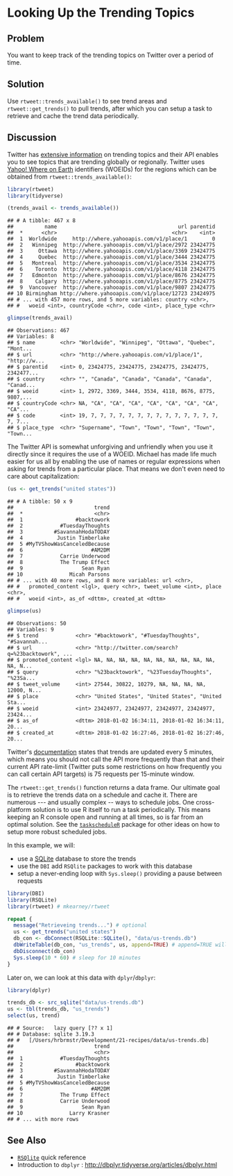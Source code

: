 # Looking Up the Trending Topics

## Problem

You want to keep track of the trending topics on Twitter over a period of time.

## Solution

Use `rtweet::trends_available()` to see trend areas and `rtweet::get_trends()` to pull trends, after which you can setup a task to retrieve and cache the trend data periodically.

## Discussion

Twitter has [extensive information](https://help.twitter.com/en/using-twitter/twitter-trending-faqs) on trending topics and their API enables you to see topics that are trending globally or regionally. Twitter uses [Yahoo! Where on Earth](https://developer.yahoo.com/geo/geoplanet/guide/concepts.html) identifiers (WOEIDs) for the regions which can be obtained from `rtweet::trends_available()`:


```r
library(rtweet)
library(tidyverse)
```


```r
(trends_avail <- trends_available())
```

```
## # A tibble: 467 x 8
##          name                                       url parentid
##  *      <chr>                                     <chr>    <int>
##  1  Worldwide     http://where.yahooapis.com/v1/place/1        0
##  2   Winnipeg  http://where.yahooapis.com/v1/place/2972 23424775
##  3     Ottawa  http://where.yahooapis.com/v1/place/3369 23424775
##  4     Quebec  http://where.yahooapis.com/v1/place/3444 23424775
##  5   Montreal  http://where.yahooapis.com/v1/place/3534 23424775
##  6    Toronto  http://where.yahooapis.com/v1/place/4118 23424775
##  7   Edmonton  http://where.yahooapis.com/v1/place/8676 23424775
##  8    Calgary  http://where.yahooapis.com/v1/place/8775 23424775
##  9  Vancouver  http://where.yahooapis.com/v1/place/9807 23424775
## 10 Birmingham http://where.yahooapis.com/v1/place/12723 23424975
## # ... with 457 more rows, and 5 more variables: country <chr>,
## #   woeid <int>, countryCode <chr>, code <int>, place_type <chr>
```

```r
glimpse(trends_avail)
```

```
## Observations: 467
## Variables: 8
## $ name        <chr> "Worldwide", "Winnipeg", "Ottawa", "Quebec", "Mont...
## $ url         <chr> "http://where.yahooapis.com/v1/place/1", "http://w...
## $ parentid    <int> 0, 23424775, 23424775, 23424775, 23424775, 2342477...
## $ country     <chr> "", "Canada", "Canada", "Canada", "Canada", "Canad...
## $ woeid       <int> 1, 2972, 3369, 3444, 3534, 4118, 8676, 8775, 9807,...
## $ countryCode <chr> NA, "CA", "CA", "CA", "CA", "CA", "CA", "CA", "CA"...
## $ code        <int> 19, 7, 7, 7, 7, 7, 7, 7, 7, 7, 7, 7, 7, 7, 7, 7, 7...
## $ place_type  <chr> "Supername", "Town", "Town", "Town", "Town", "Town...
```

The Twitter API is somewhat unforgiving and unfriendly when you use it directly since it requires the use of a WOEID. Michael has made life much easier for us all by enabling the use of names or regular expressions when asking for trends from a particular place. That means we don't even need to care about capitalization:


```r
(us <- get_trends("united states"))
```

```
## # A tibble: 50 x 9
##                          trend
##  *                       <chr>
##  1                 #backtowork
##  2            #TuesdayThoughts
##  3          #SavannahHodaTODAY
##  4           Justin Timberlake
##  5 #MyTVShowWasCanceledBecause
##  6                      #AM2DM
##  7            Carrie Underwood
##  8            The Trump Effect
##  9                   Sean Ryan
## 10               Micah Parsons
## # ... with 40 more rows, and 8 more variables: url <chr>,
## #   promoted_content <lgl>, query <chr>, tweet_volume <int>, place <chr>,
## #   woeid <int>, as_of <dttm>, created_at <dttm>
```

```r
glimpse(us)
```

```
## Observations: 50
## Variables: 9
## $ trend            <chr> "#backtowork", "#TuesdayThoughts", "#Savannah...
## $ url              <chr> "http://twitter.com/search?q=%23backtowork", ...
## $ promoted_content <lgl> NA, NA, NA, NA, NA, NA, NA, NA, NA, NA, NA, N...
## $ query            <chr> "%23backtowork", "%23TuesdayThoughts", "%23Sa...
## $ tweet_volume     <int> 27544, 30822, 10279, NA, NA, NA, NA, 12000, N...
## $ place            <chr> "United States", "United States", "United Sta...
## $ woeid            <int> 23424977, 23424977, 23424977, 23424977, 23424...
## $ as_of            <dttm> 2018-01-02 16:34:11, 2018-01-02 16:34:11, 20...
## $ created_at       <dttm> 2018-01-02 16:27:46, 2018-01-02 16:27:46, 20...
```

Twitter's [documentation](https://developer.twitter.com/en/docs/trends/trends-for-location/api-reference/get-trends-place) states that trends are updated every 5 minutes, which means you should not call the API more frequently than that and their current API rate-limit (Twitter puts some restrictions on how frequently you can call certain API targets) is 75 requests per 15-minute window.

The `rtweet::get_trends()` function returns a data frame. Our ultimate goal is to retrieve the trends data on a schedule and cache it. There are numerous --- and usually complex -- ways to schedule jobs. One cross-platform solution is to use R itself to run a task periodically. This means keeping an R console open and running at all times, so is far from an optimal solution. See the [`taskscheduleR`](https://github.com/bnosac/taskscheduleR) package for other ideas on how to setup more robust scheduled jobs.

In this example, we will:

- use a [SQLite](https://www.sqlite.org/) database to store the trends
- use the `DBI` add `RSQlite` packages to work with this database
- setup a never-ending loop with `Sys.sleep()` providing a pause between requests


```r
library(DBI)
library(RSQLite)
library(rtweet) # mkearney/rtweet

repeat {
  message("Retrieveing trends...") # optional
  us <- get_trends("united states")
  db_con <- dbConnect(RSQLite::SQLite(), "data/us-trends.db")
  dbWriteTable(db_con, "us_trends", us, append=TRUE) # append=TRUE will update the table vs overwrite and also create it on first run if it does not exist
  dbDisconnect(db_con)
  Sys.sleep(10 * 60) # sleep for 10 minutes
}
```

Later on, we can look at this data with `dplyr`/`dbplyr`:


```r
library(dplyr)

trends_db <- src_sqlite("data/us-trends.db")
us <- tbl(trends_db, "us_trends")
select(us, trend)
```

```
## # Source:   lazy query [?? x 1]
## # Database: sqlite 3.19.3
## #   [/Users/hrbrmstr/Development/21-recipes/data/us-trends.db]
##                          trend
##                          <chr>
##  1            #TuesdayThoughts
##  2                 #backtowork
##  3          #SavannahHodaTODAY
##  4           Justin Timberlake
##  5 #MyTVShowWasCanceledBecause
##  6                      #AM2DM
##  7            The Trump Effect
##  8            Carrie Underwood
##  9                   Sean Ryan
## 10               Larry Krasner
## # ... with more rows
```

## See Also

- [`RSQlite`](https://www.r-project.org/nosvn/pandoc/RSQLite.html) quick reference
- Introduction to `dbplyr` : <http://dbplyr.tidyverse.org/articles/dbplyr.html>
